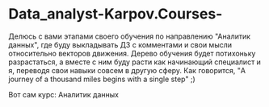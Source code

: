 # Data_analyst-Karpov.Courses-
Делюсь с вами этапами своего обучения по направлению "Аналитик данных", где буду выкладывать ДЗ с комментами и свои мысли относительно векторов движения.
Дерево обучения будет потихоньку разрастаться, а вместе с ним буду расти как начинающий специалист и я, переводя свои навыки совсем в другую сферу. Как говорится, "A journey of a thousand miles begins with a single step" ;)

Вот сам курс: Аналитик данных 



